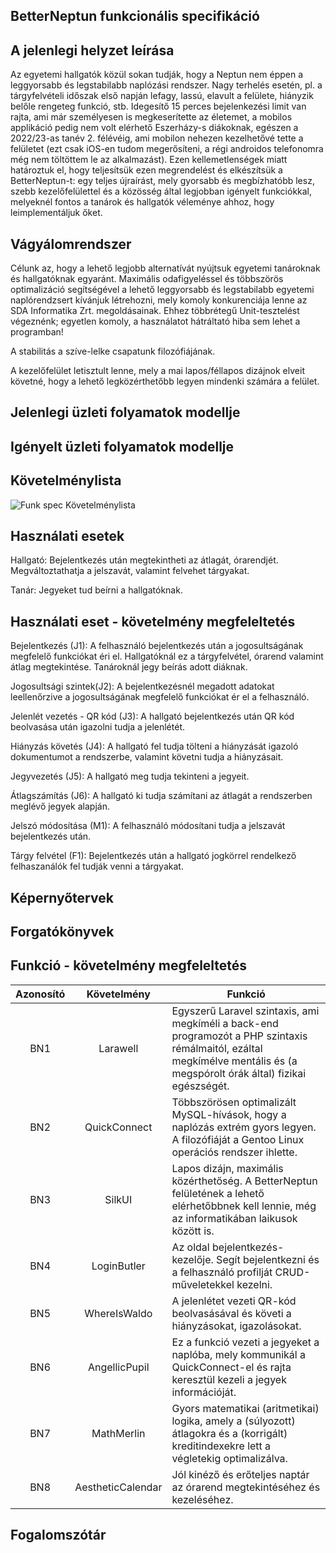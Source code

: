 ## BetterNeptun funkcionális specifikáció

## A jelenlegi helyzet leírása

Az egyetemi hallgatók közül sokan tudják, hogy a Neptun nem éppen a leggyorsabb és legstabilabb naplózási rendszer.
Nagy terhelés esetén, pl. a tárgyfelvételi időszak első napján lefagy, lassú, elavult a felülete, hiányzik belőle rengeteg funkció, stb.
Idegesítő 15 perces bejelenkezési limit van rajta, ami már személyesen is megkeserítette az életemet, a mobilos applikáció pedig nem
volt elérhető Eszerházy-s diákoknak, egészen a 2022/23-as tanév 2. félévéig, ami mobilon nehezen kezelhetővé tette a felületet
(ezt csak iOS-en tudom megerősíteni, a régi androidos telefonomra még nem töltöttem le az alkalmazást).
Ezen kellemetlenségek miatt határoztuk el, hogy teljesítsük ezen megrendelést és elkészítsük a BetterNeptun-t: egy teljes újraírást,
mely gyorsabb és megbízhatóbb lesz, szebb kezelőfelülettel és a közösség által legjobban igényelt funkciókkal, melyeknél fontos a tanárok és
hallgatók véleménye ahhoz, hogy leimplementáljuk őket.

## Vágyálomrendszer

Célunk az, hogy a lehető legjobb alternatívát nyújtsuk egyetemi tanároknak és hallgatóknak egyaránt. Maximális odafigyeléssel és többszörös
optimalizáció segítségével a lehető leggyorsabb és legstabilabb egyetemi naplórendzsert kívánjuk létrehozni, mely komoly konkurenciája lenne
az SDA Informatika Zrt. megoldásainak. Ehhez többrétegű Unit-tesztelést végeznénk; egyetlen komoly, a használatot hátráltató hiba sem lehet
a programban!

A stabilitás a szíve-lelke csapatunk filozófiájának.

A kezelőfelület letisztult lenne, mely a mai lapos/féllapos dizájnok elveit követné, hogy a lehető legközérthetőbb legyen mindenki számára a felület.

## Jelenlegi üzleti folyamatok modellje

## Igényelt üzleti folyamatok modellje

## Követelménylista

![Funk  spec  Követelménylista](https://user-images.githubusercontent.com/78543866/224713674-b377c95e-afb1-44a5-9a1e-57e84daa199f.PNG)

## Használati esetek

Hallgató: Bejelentkezés után megtekintheti az átlagát, órarendjét. Megváltoztathatja a jelszavát, valamint felvehet tárgyakat.

Tanár: Jegyeket tud beírni a hallgatóknak.

## Használati eset - követelmény megfeleltetés

Bejelentkezés (J1): A felhasználó bejelentkezés után a jogosultságának megfelelő funkciókat éri el. Hallgatóknál ez a tárgyfelvétel, órarend valamint átlag megtekintése. Tanároknál jegy beírás adott diáknak.

Jogosultsági szintek(J2): A bejelentkezésnél megadott adatokat leellenőrzive a jogosultságának megfelelő funkciókat ér el a felhasználó.

Jelenlét vezetés - QR kód (J3): A hallgató bejelentkezés után QR kód beolvasása után igazolni tudja a jelenlétét.

Hiányzás követés (J4): A hallgató fel tudja tölteni a hiányzását igazoló dokumentumot a rendszerbe, valamint követni tudja a hiányzásait.

Jegyvezetés (J5): A hallgató meg tudja tekinteni a jegyeit.

Átlagszámítás (J6): A hallgató ki tudja számítani az átlagát a rendszerben meglévő jegyek alapján.

Jelszó módosítása (M1): A felhasználó módosítani tudja a jelszavát bejelentkezés után.

Tárgy felvétel (F1): Bejelentkezés után a hallgató jogkörrel rendelkező felhaszanálók fel tudják venni a tárgyakat.

## Képernyőtervek

## Forgatókönyvek

## Funkció - követelmény megfeleltetés

|	Azonosító	|	Követelmény    |                                                                                   Funkció                                                                                |
|:-------------:|:----------------:|--------------------------------------------------------------------------------------------------------------------------------------------------------------------------|
|      BN1      |     Larawell     |Egyszerű Laravel szintaxis, ami megkíméli a back-end programozót a PHP szintaxis rémálmaitól, ezáltal megkímélve mentális és (a megspórolt órák által) fizikai egészségét.|
|      BN2      |   QuickConnect   |Többszörösen optimalizált MySQL-hívások, hogy a naplózás extrém gyors legyen. A filozófiáját a Gentoo Linux operációs rendszer ihlette.                                   |
|      BN3      |      SilkUI      |Lapos dizájn, maximális közérthetőség. A BetterNeptun felületének a lehető elérhetőbbnek kell lennie, még az informatikában laikusok között is.                           |
|      BN4      |    LoginButler   |Az oldal bejelentkezés-kezelője. Segít bejelentkezni és a felhasználó profilját CRUD-műveletekkel kezelni.                                                                |
|      BN5      |   WhereIsWaldo   |A jelenlétet vezeti QR-kód beolvasásával és követi a hiányzásokat, igazolásokat.                                                                                          |
|      BN6      |   AngellicPupil  |Ez a funkció vezeti a jegyeket a naplóba, mely kommunikál a QuickConnect-el és rajta keresztül kezeli a jegyek információját.                                             |
|      BN7      |    MathMerlin    |Gyors matematikai (aritmetikai) logika, amely a (súlyozott) átlagokra és a (korrigált) kreditindexekre lett a végletekig optimalizálva.                                   |
|      BN8      | AestheticCalendar|Jól kinéző és erőteljes naptár az órarend megtekintéséhez és kezeléséhez.                                                                                                 |

## Fogalomszótár
